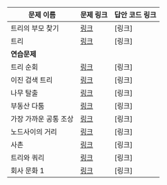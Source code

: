 |문제 이름|문제 링크|답안 코드 링크|
|---|---|---|
|트리의 부모 찾기|[링크](boj.kr/11725)|[링크]|
|트리|[링크](boj.kr/1068)|[링크]|
|**연습문제**|||
|트리 순회|[링크](boj.kr/1991)|[링크]|
|이진 검색 트리|[링크](boj.kr/5639)|[링크]|
|나무 탈출|[링크](boj.kr/15900)|[링크]|
|부동산 다툼|[링크](boj.kr/20364)|[링크]|
|가장 가까운 공통 조상|[링크](boj.kr/3584)|[링크]|
|노드사이의 거리|[링크](boj.kr/1240)|[링크]|
|사촌|[링크](boj.kr/9489)|[링크]|
|트리와 쿼리|[링크](boj.kr/15681)|[링크]|
|회사 문화 1|[링크](boj.kr/14267)|[링크]|